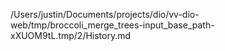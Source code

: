 /Users/justin/Documents/projects/dio/vv-dio-web/tmp/broccoli_merge_trees-input_base_path-xXUOM9tL.tmp/2/History.md